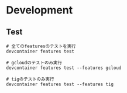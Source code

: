 # Development

## Test

```
# 全てのfeaturesのテストを実行
devcontainer features test

# gcloudのテストのみ実行
devcontainer features test --features gcloud

# tigのテストのみ実行
devcontainer features test --features tig
```
